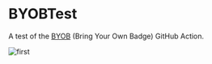 # BYOBTest

A test of the [BYOB](https://github.com/RubbaBoy/BYOB) (Bring Your Own Badge) GitHub Action.

<img src="https://badgen.net/https/runkit.io/rubbaboy/byob/branches/master/RubbaBoy/BYOBTest/first?t=t" alt="first">

